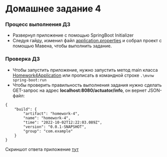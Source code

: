 # Домашнее задание 4

### Процесс выполнения ДЗ
- Развернул приложение с помощью SpringBoot Initializer
- Следуя гайду, изменил файл [application.properties](./homework-4/src/main/resources/application.properties) 
и собрал проект с помощью Мавена, чтобы выполнить задание.

### Проверка ДЗ

- Чтобы запустить приложение, нужно запустить метод main класса [Homework4Application](./homework-4/src/main/java/com/example/homework4/Homework4Application.java)
или прописать в командной строке 
```.\mvnw spring-boot:run```
- Чтобы проверить правильность выполнения задания нужно сделать GET-запрос на адрес **localhost:8080/actuator/info**,
он вернет JSON-файл:
```
{
    "build": {
        "artifact": "homework-4",
        "name": "homework-4",
        "time": "2022-10-02T12:22:03.089Z",
        "version": "0.0.1-SNAPSHOT",
        "group": "com.example"
    }
}
```
Скриншот ответа приложение [тут](./resources/response.png)